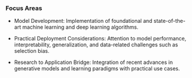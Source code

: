 ### Focus Areas
- Model Development: Implementation of foundational and state-of-the-art machine learning and deep learning algorithms.

- Practical Deployment Considerations: Attention to model performance, interpretability, generalization, and data-related challenges such as selection bias.

- Research to Application Bridge: Integration of recent advances in generative models and learning paradigms with practical use cases.
